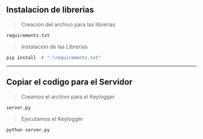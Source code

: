 ##  Instalacion de librerias 

> Creacion del archivo para las librerias

```
requirements.txt
```

> Instalacion de las Librerias

```python
pip install -r ".\requirements.txt"
```
---------------------------------
##  Copiar el codigo para el Servidor

> Creamos el archivo para el Keylogger
```
server.py
```

> Ejecutamos el Keylogger
```
python server.py
```